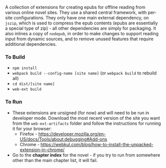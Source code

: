 A collection of extensions for creating epubs for offline reading from various online novel sites. They use a shared central framework, with per-site configurations. They only have one main external dependency, on `jszip`, which is used to compress the epub contents (epubs are essentially a special type of zip) - all other dependencies are simply for packaging. It also inlines a copy of `nodepub`, in order to make changes to support reading input from dynamic sources, and to remove unused features that require additional dependencies.

### To Build ###
* `npm install`
* `webpack build --config-name [site name]` (or `webpack build` to rebuild all)
* `cd dist/[site name]`
* `web-ext build`

### To Run ###
* These extensions are unsigned (for now) and will need to be run in developer mode. Download the most recent version of the site you want from the `web-ext-artifacts` folder and follow the instructions for running it for your browser:
  - Firefox - https://developer.mozilla.org/en-US/docs/Tools/about:debugging#Add-ons
  - Chrome - https://webkul.com/blog/how-to-install-the-unpacked-extension-in-chrome/
* Go to the **chapter index** for the novel - if you try to run from somewhere other than the main chapter list, it will fail.